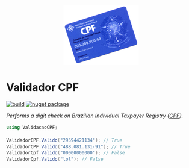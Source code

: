<p align="center">
    <a href="#validador-cpf">
        <img alt="logo" src="logo/200x160.png">
    </a>
</p>

# Validador CPF

[![build](https://ci.appveyor.com/api/projects/status/ryvx5c1l0pgoesn9)](https://ci.appveyor.com/project/TallesL/validadorcpf)
[![nuget package](https://badge.fury.io/nu/ValidadorCPF.png)](http://badge.fury.io/nu/ValidadorCPF)

*Performs a digit check on Brazilian Individual Taxpayer Registry ([CPF](http://en.wikipedia.org/wiki/Cadastro_de_Pessoas_F%C3%ADsicas)).*

```cs
using ValidacaoCPF;

ValidadorCPF.Valido("29594421134"); // True
ValidadorCPF.Valido("488.081.131-91"); // True
ValidadorCpf.Valido("00000000000"); // False
ValidadorCpf.Valido("lol"); // False
```
